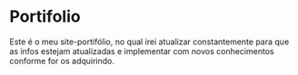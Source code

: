 # Portifolio
Este é o meu site-portifólio, no qual irei atualizar constantemente para que as infos estejam atualizadas e implementar com novos conhecimentos conforme for os adquirindo.
